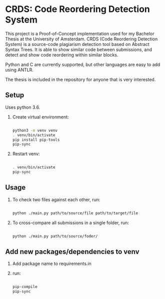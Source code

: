 # CRDS: Code Reordering Detection System

This project is a Proof-of-Concept implementation used for my Bachelor Thesis at the University of Amsterdam.
CRDS (Code Reordering Detection System) is a source-code plagiarism detection tool based on Abstract Syntax Trees.
It is able to show similar code between submissions, and detect and show code reordering within similar blocks.

Python and C are currently supported, but other languages are easy to add using ANTLR.

The thesis is included in the repository for anyone that is very interested.

## Setup

Uses python 3.6.

1. Create virtual environment:

    ```bash

    python3 -m venv venv
    . venv/bin/activate
    pip install pip-tools
    pip-sync
    ```

2. Restart venv:

    ```bash

    . venv/bin/activate
    pip-sync
    ```

## Usage

1. To check two files against each other, run:

    ```bash

    python ./main.py path/to/source/file path/to/target/file
    ```
    
2. To cross-compare all submissions in a single folder, run:

    ```bash

    python ./main.py path/to/source/foder/
    ```

## Add new packages/dependencies to venv

1. Add package name to requirements.in

2. run:

    ```bash

    pip-compile
    pip-sync
    ```
